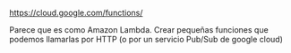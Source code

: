 https://cloud.google.com/functions/

Parece que es como Amazon Lambda.
Crear pequeñas funciones que podemos llamarlas por HTTP (o por un servicio Pub/Sub de google cloud)
